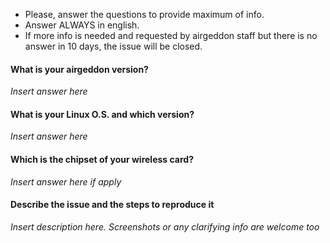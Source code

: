  - Please, answer the questions to provide maximum of info.
 - Answer ALWAYS in english.
 - If more info is needed and requested by airgeddon staff but there is no answer in 10 days, the issue will be closed.

#### What is your airgeddon version?

*Insert answer here*

#### What is your Linux O.S. and which version?

*Insert answer here*

#### Which is the chipset of your wireless card?

*Insert answer here if apply*

#### Describe the issue and the steps to reproduce it

*Insert description here. Screenshots or any clarifying info are welcome too*
